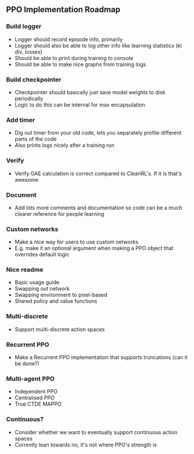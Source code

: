 ## PPO Implementation Roadmap

### Build logger
- Logger should record episode info, primarily
- Logger should also be able to log other info like learning statistics (kl div, losses)
- Should be able to print during training to console
- Should be able to make nice graphs from training logs

### Build checkpointer
- Checkpointer should basically just save model weights to disk periodically
- Logic to do this can be internal for max encapsulation

### Add timer
- Dig out timer from your old code, lets you separately profile different parts of the code
- Also prints logs nicely after a training run

### Verify
- Verify GAE calculation is correct compared to CleanRL's. If it is that's awesome

### Document
- Add lots  more comments and documentation so code can be a much clearer reference for people learning

### Custom networks
- Make a nice way for users to use custom networks
- E.g. make it an optional argument when making a PPO object that overrides default logic

### Nice readme
- Basic usage guide
- Swapping out network
- Swapping environment to pixel-based
- Shared policy and value functions

### Multi-discrete
- Support multi-discrete action spaces

### Recurrent PPO
- Make a Recurrent PPO implementation that supports truncations (can it be done?)

### Multi-agent PPO
- Independent PPO
- Centralised PPO
- True CTDE MAPPO

### Continuous?
- Consider whether we want to eventually support continuous action spaces
- Currently lean towards no, it's not where PPO's strength is
